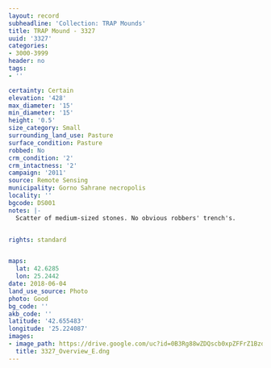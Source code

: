 ```yaml
---
layout: record
subheadline: 'Collection: TRAP Mounds'
title: TRAP Mound - 3327
uuid: '3327'
categories:
- 3000-3999
header: no
tags:
- ''

certainty: Certain
elevation: '428'
max_diameter: '15'
min_diameter: '15'
height: '0.5'
size_category: Small
surrounding_land_use: Pasture
surface_condition: Pasture
robbed: No
crm_condition: '2'
crm_intactness: '2'
campaign: '2011'
source: Remote Sensing
municipality: Gorno Sahrane necropolis
locality: ''
bgcode: DS001
notes: |-
  Scatter of medium-sized stones. No obvious robbers' trench's.


rights: standard


maps:
  lat: 42.6285
  lon: 25.2442
date: 2018-06-04
land_use_source: Photo
photo: Good
bg_code: ''
akb_code: ''
latitude: '42.655483'
longitude: '25.224087'
images:
- image_path: https://drive.google.com/uc?id=0B3Rg88wZDQscb0xpZFFrZ1BzdjQ
  title: 3327_Overview_E.dng
---
```

